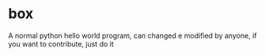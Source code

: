 # box
A normal python hello world program, can changed e modified by anyone, if you want to contribute, just do it
